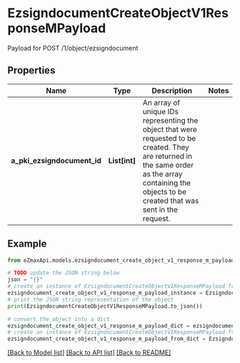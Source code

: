 # EzsigndocumentCreateObjectV1ResponseMPayload

Payload for POST /1/object/ezsigndocument

## Properties

Name | Type | Description | Notes
------------ | ------------- | ------------- | -------------
**a_pki_ezsigndocument_id** | **List[int]** | An array of unique IDs representing the object that were requested to be created.  They are returned in the same order as the array containing the objects to be created that was sent in the request. | 

## Example

```python
from eZmaxApi.models.ezsigndocument_create_object_v1_response_m_payload import EzsigndocumentCreateObjectV1ResponseMPayload

# TODO update the JSON string below
json = "{}"
# create an instance of EzsigndocumentCreateObjectV1ResponseMPayload from a JSON string
ezsigndocument_create_object_v1_response_m_payload_instance = EzsigndocumentCreateObjectV1ResponseMPayload.from_json(json)
# print the JSON string representation of the object
print(EzsigndocumentCreateObjectV1ResponseMPayload.to_json())

# convert the object into a dict
ezsigndocument_create_object_v1_response_m_payload_dict = ezsigndocument_create_object_v1_response_m_payload_instance.to_dict()
# create an instance of EzsigndocumentCreateObjectV1ResponseMPayload from a dict
ezsigndocument_create_object_v1_response_m_payload_from_dict = EzsigndocumentCreateObjectV1ResponseMPayload.from_dict(ezsigndocument_create_object_v1_response_m_payload_dict)
```
[[Back to Model list]](../README.md#documentation-for-models) [[Back to API list]](../README.md#documentation-for-api-endpoints) [[Back to README]](../README.md)


